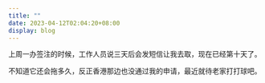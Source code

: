 ```yaml
---
title: ""
date: 2023-04-12T02:04:20+08:00
display: blog
---
```


上周一办签注的时候，工作人员说三天后会发短信让我去取，现在已经第十天了。

不知道它还会拖多久，反正香港那边也没通过我的申请，最近就待老家打打球吧。
